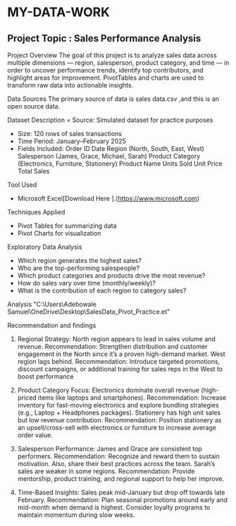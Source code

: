 # MY-DATA-WORK
## Project Topic : Sales Performance Analysis 

Project Overview
The goal of this project is to analyze sales data across multiple dimensions — region, salesperson, product category, and time — in order to uncover performance trends, identify top contributors, and highlight areas for improvement. PivotTables and charts are used to transform raw data into actionable insights.

Data Sources 
The primary source of data is sales data.csv ,and this is an open source data.


 Dataset Description
= Source: Simulated dataset for practice purposes
- Size: 120 rows of sales transactions
- Time Period: January–February 2025
- Fields Included:
    Order ID
    Date
    Region (North, South, East, West)
    Salesperson (James, Grace, Michael, Sarah)
    Product Category (Electronics, Furniture, Stationery)
    Product Name
    Units Sold
    Unit Price
    Total Sales

Tool Used
- Microsoft Excel[Download Here ].(https://www.microsoft.com)

Techniques Applied
 - Pivot Tables for summarizing data
 - Pivot Charts for visualization

Exploratory Data Analysis
- Which region generates the highest sales?
- Who are the top-performing salespeople?
- Which product categories and products drive the most revenue?
- How do sales vary over time (monthly/weekly)?
- What is the contribution of each region to category sales?

 Analysis
 "C:\Users\Adebowale Samuel\OneDrive\Desktop\SalesData_Pivot_Practice.et"

Recommendation and findings 
 1. Regional Strategy:
       North region appears to lead in sales volume and revenue. 
         Recommendation: Strengthen distribution and customer engagement in the North since it’s a proven high-demand market.
         West region lags behind. 
         Recommendation: Introduce targeted promotions, discount campaigns, or additional training for sales reps in the West to 
             boost performance
              
  2.   Product Category Focus:
          Electronics dominate overall revenue (high-priced items like laptops and smartphones).
            Recommendation: Increase inventory for fast-moving electronics and explore bundling strategies (e.g., Laptop + Headphones 
          packages).
          Stationery has high unit sales but low revenue contribution.
            Recommendation: Position stationery as an upsell/cross-sell with electronics or furniture to increase average order value.
  3.   Salesperson Performance:
          James and Grace are consistent top performers.
            Recommendation: Recognize and reward them to sustain motivation. Also, share their best practices across the team.
          Sarah’s sales are weaker in some regions.
            Recommendation: Provide mentorship, product training, and regional support to help her improve.
   4.   Time-Based Insights:
          Sales peak mid-January but drop off towards late February.
            Recommendation: Plan seasonal promotions around early and mid-month when demand is highest. Consider loyalty programs to 
            maintain momentum during slow weeks.

